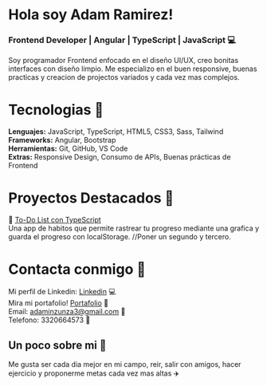 # Hola soy Adam Ramirez!
### Frontend Developer | Angular | TypeScript | JavaScript 💻

Soy programador Frontend enfocado en el diseño UI/UX, creo bonitas interfaces con diseño limpio. 
Me especializo en el buen responsive, buenas practicas y creacion de projectos variados y cada vez mas complejos.

# Tecnologias 🔎
**Lenguajes:** JavaScript, TypeScript, HTML5, CSS3, Sass, Tailwind  
**Frameworks:** Angular, Bootstrap  
**Herramientas:** Git, GitHub, VS Code  
**Extras:** Responsive Design, Consumo de APIs, Buenas prácticas de Frontend


# Proyectos Destacados 🌟
📝 [To-Do List con TypeScript](https://github.com/usuario/todo-list)  
Una app de habitos que permite rastrear tu progreso mediante una grafica y guarda el
progreso con localStorage.
//Poner un segundo y tercero.


# Contacta conmigo 🧭​
Mi perfil de Linkedin: [Linkedin](https://www.linkedin.com/in/adam-samuel-inzunza-ramirez/) 💻<br>
Mira mi portafolio! [Portafolio](https://cuandoyolabi.github.io/PortafolioFrontend/) 👜<br>
Email: adaminzunza3@gmail.com 📩​<br>
Telefono: 3320664573 📱 <br>

## Un poco sobre mi 💫
Me gusta ser cada dia mejor en mi campo, reir, salir con amigos, hacer ejercicio y 
proponerme metas cada vez mas altas ✈️








<!--
**Cuandoyolabi/Cuandoyolabi** is a ✨ _special_ ✨ repository because its `README.md` (this file) appears on your GitHub profile.

Here are some ideas to get you started:

- 🔭 I’m currently working on ...
- 🌱 I’m currently learning ...
- 👯 I’m looking to collaborate on ...
- 🤔 I’m looking for help with ...
- 💬 Ask me about ...
- 📫 How to reach me: ...
- 😄 Pronouns: ...
- ⚡ Fun fact: ...
-->
